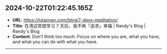 
  ## 2024-10-22T01:22:45.165Z
  
  - **URL**: https://lutaonan.com/blog/7-days-meditation/
  - **Title**: 在清迈冥想学习 7 天后，我不再「追求」幸福 | Randy's Blog | Randy's Blog
  - **Content**: Don’t think too much. Focus on where you are, what you have, and what you can do with what you have.
  
  
  ---
  